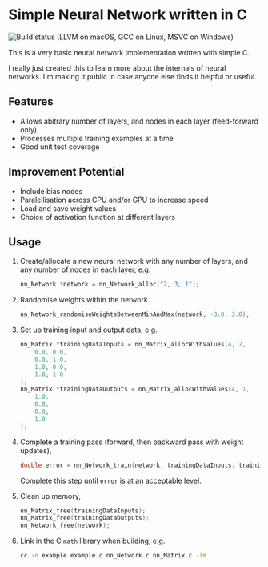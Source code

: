 # Simple Neural Network written in C

![Build status](https://github.com/jdoxey/neural-network-c/actions/workflows/main.yml/badge.svg) (LLVM on macOS, GCC on Linux, MSVC on Windows)

This is a very basic neural network implementation written with simple C.

I really just created this to learn more about the internals of neural networks.
I'm making it public in case anyone else finds it helpful or useful.


## Features

- Allows abitrary number of layers, and nodes in each layer (feed-forward only)
- Processes multiple training examples at a time
- Good unit test coverage


## Improvement Potential

- Include bias nodes
- Paralellisation across CPU and/or GPU to increase speed
- Load and save weight values
- Choice of activation function at different layers


## Usage

1. Create/allocate a new neural network with any number of layers, and any number of nodes in each layer, e.g.

	``` C
	nn_Network *network = nn_Network_alloc("2, 3, 1");
	```

1. Randomise weights within the network

	``` C
	nn_Network_randomiseWeightsBetweenMinAndMax(network, -3.0, 3.0);
	```

1. Set up training input and output data, e.g.

	``` C
	nn_Matrix *trainingDataInputs = nn_Matrix_allocWithValues(4, 2,
		0.0, 0.0,
		0.0, 1.0,
		1.0, 0.0,
		1.0, 1.0
	);
	nn_Matrix *trainingDataOutputs = nn_Matrix_allocWithValues(4, 1,
		1.0,
		0.0,
		0.0,
		1.0
	);
	```

1. Complete a training pass (forward, then backward pass with weight updates),

	``` C
	double error = nn_Network_train(network, trainingDataInputs, trainingDataOutputs, 0.3);
	```

	Complete this step until `error` is at an acceptable level.

1. Clean up memory,

	``` C
	nn_Matrix_free(trainingDataInputs);
	nn_Matrix_free(trainingDataOutputs);
	nn_Network_free(network);
	```

6. Link in the C `math` library when building, e.g.

	``` sh
	cc -o example example.c nn_Network.c nn_Matrix.c -lm
	```
